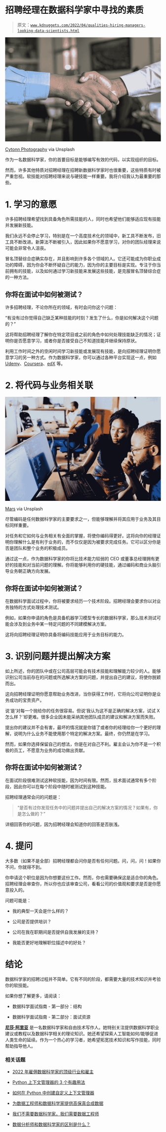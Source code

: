 # 招聘经理在数据科学家中寻找的素质

> 原文：[`www.kdnuggets.com/2022/04/qualities-hiring-managers-looking-data-scientists.html`](https://www.kdnuggets.com/2022/04/qualities-hiring-managers-looking-data-scientists.html)

![招聘经理在数据科学家中寻找的素质](img/59cf986db2ce3e5cb3ca4d6cc2a8fde6.png)

[Cytonn Photography](https://unsplash.com/@cytonn_photography) via Unsplash

作为一名数据科学家，你的首要目标是能够编写有效的代码，以实现组织的目标。

然而，许多其他特质对招聘经理在招聘新数据科学家时也很重要，这些特质有时被严重忽视。软技能对招聘经理来说与硬技能一样重要。我将介绍我认为最重要的那些。

# 1\. 学习的意愿

许多招聘经理希望找到具备角色所需技能的人，同时也希望他们能够适应现有技能并发展新技能。

我们永远不会停止学习，特别是在一个高度技术化的领域中，新工具不断发布，旧工具不断改进。新算法不断被引入，因此如果你不愿意学习，对你的团队经理来说可能会非常令人沮丧。

冒名顶替综合症确实存在，并且影响到许多各个领域的人。它还可能成为你职业成功的障碍，因为你会不断怀疑自己的能力，因为你的主要目标是实现。专注于你当前拥有的技能，以及如何通过学习新技能来发展这些技能，是克服冒名顶替综合症的一种方法。

## 你将在面试中如何被测试？

许多招聘经理，不论你所在的领域，有时会问你这个问题：

“有没有过你觉得自己缺乏某种技能的时刻？发生了什么，你是如何解决这个问题的？”

这将帮助招聘经理了解你在特定项目或之前的角色中如何处理技能缺乏的情况；证明你是否愿意学习，或者你是否接受自己不知道技能并继续保持原状。

利用工作时间之外的空闲时间学习新技能或发展现有技能，是向招聘经理证明你愿意学习的另一种方式。作为数据科学家，你可以通过各种平台实现这一点，例如 [Udemy](https://www.udemy.com/)、[Coursera](https://www.coursera.org/)、[edX](https://www.edx.org/) 等。

# 2. 将代码与业务相关联

![将代码与业务相关联](img/9a832560fe34fb0b0f5b951ba02e9c32.png)

[Mars](https://unsplash.com/@heylagostechie) via Unsplash

尽管编码是任何数据科学家的主要要求之一，但能够理解并将其应用于业务及其目标同样重要。

对任务和它如何与业务相关有全面的掌握，将使你编码得更好。这将向你的经理证明你理解什么是有利于业务的，而不仅仅是因为被要求完成任务。它可以区分你是否是团队和整个业务的积极成员。

通过这一点，作为数据科学家的你将比技术能力较弱的 CEO 或董事总经理拥有更好的技能和对当前问题的理解。你将能够利用你的硬技能，通过编码和商业头脑引导业务朝正确方向发展。

## 你将在面试中如何被测试？

在数据科学面试过程中，你将被要求经历一个技术阶段。招聘经理会要求你以对业务独特的方式处理技术测试。

例如，如果你申请的角色是具备机器学习模型专长的数据科学家，那么技术测试可能会涉及到业务中某一特定问题的不同建模解决方案。

这将向招聘经理证明你具备将编码技能应用于业务目标的能力。

# 3. 识别问题并提出解决方案

如上所述，你的团队中或在公司高层可能会有技术技能和理解能力较少的人。能够识别公司当前存在的问题或所选解决方案的问题，并提出自己的建议，将使你脱颖而出。

这向招聘经理证明你愿意帮助业务改进，当你获得工作时，它将向公司证明你是业务成功的宝贵资产。

说‘是’对每一个抛给你的任务很容易。但说‘我认为这不是正确的解决方案，试试 X 怎么样？’却更难。很多企业因未能采纳其他团队成员的建议和解决方案而失败。

提出你的建议并不会有害，最坏的情况就是你错了或者你的经理给你一个更好的理解，说明为什么业务不能使用那个特定的解决方案。最终，你仍然是在学习。

然而，如果你选择保留自己的想法，你是在对自己不利。雇主会认为你不是一个积极的员工，不愿意为业务的成功做出贡献。

## 你将在面试中如何被测试？

在面试阶段很难测试这种软技能，因为时间有限。然而，技术面试通常有多个阶段，因此你可以在每个阶段中随时被测试到这种技能。

招聘经理通常会问的问题是：

> “是否有过你发现任务中的问题并提出自己的解决方案的情况？如果有，你是怎么做的？”

详细回答你的问题，因为招聘经理会知道你的回答是否肤浅。

# 4. 提问

大多数（如果不是全部）招聘经理都会问你是否有任何问题。问，问，问！如果你不问，你就得不到。

你申请这个职位是因为你想要这份工作。然而，你也需要确保这是适合你的角色。招聘经理会审查你，所以你也应该审查公司，看看公司的价值观和要求是否是你愿意投入的。

问题可能是：

+   我的典型一天会是什么样的？

+   公司是否提供培训？

+   公司在我在职期间是否提供自我发展的支持？

+   我能否更好地理解职位描述中的好处？

# 结论

数据科学家的招聘过程并不简单。它有不同的阶段，都需要大量的技术知识并考验你的软技能。

如果你想了解更多，请阅读：

+   数据科学面试指南 - 第一部分：结构

+   数据科学面试指南 - 第二部分：面试资源

**[尼莎·阿里亚](https://www.linkedin.com/in/nisha-arya-ahmed/)** 是一名数据科学家和自由技术写作人。她特别关注提供数据科学职业建议或教程以及数据科学相关的理论知识。她还希望探索人工智能如何/能够促进人类生命的延续。作为一个热心的学习者，她希望拓宽技术知识和写作技能，同时帮助指导他人。

### 相关话题

+   [2022 年雇佣数据科学家的顶级行业和雇主](https://www.kdnuggets.com/2022/06/top-industries-employers-hiring-data-scientists-2022.html)

+   [Python 上下文管理器的 3 个有趣用法](https://www.kdnuggets.com/3-interesting-uses-of-python-context-managers)

+   [如何在 Python 中创建自定义上下文管理器](https://www.kdnuggets.com/how-to-create-custom-context-managers-in-python)

+   [为数据工程师和数据科学家提供高保真合成数据](https://www.kdnuggets.com/2022/tonic-high-fidelity-synthetic-data-engineers-scientists-alike.html)

+   [我们不需要数据科学家，我们需要数据工程师](https://www.kdnuggets.com/2021/02/dont-need-data-scientists-need-data-engineers.html)

+   [数据分析师和数据科学家的区别是什么？](https://www.kdnuggets.com/2022/03/difference-data-analysts-data-scientists.html)
